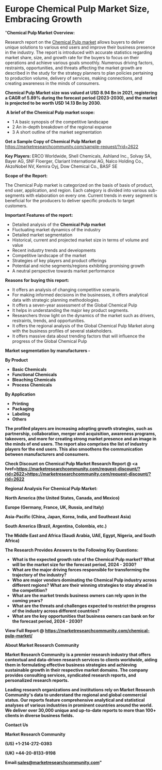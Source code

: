 # Europe Chemical Pulp Market Size, Embracing Growth
"<strong>Chemical Pulp Market Overview:</strong>

Research report on the <a href=https://marketresearchcommunity.com/chemical-pulp-market/>Chemical Pulp market</a> allows buyers to deliver unique solutions to various end users and improve their business presence in the industry. The report is introduced with accurate statistics regarding market share, size, and growth rate for the buyers to focus on their operations and achieve various goals smoothly. Numerous driving factors, restraints, opportunities, and threats affecting the market growth are described in the study for the strategy planners to plan policies pertaining to production volume, delivery of services, making connections, and creating awareness in the minds of consumers.

<strong>Chemical Pulp Market size was valued at USD 8.94 Bn in 2021, registering a CAGR of 5.89% during the forecast period (2023-2030), and the market is projected to be worth USD 14.13 Bn by 2030.</strong>

 <Strong>A brief of the Chemical Pulp market scope:</Strong>
<ul>
 <li>1  A basic synopsis of the competitive landscape</li>
 <li>2  An in-depth breakdown of the regional expanse</li>
 <li>3  A short outline of the market segmentation</li>
</ul>
<strong>Get a Sample Copy of Chemical Pulp Market @ </b></strong><a href=https://marketresearchcommunity.com/sample-request/?rid=2622><u>https://marketresearchcommunity.com/sample-request/?rid=2622</u></a>

<strong>Key Players:</strong> 
ERCO Worldwide, Shell Chemicals, Ashland Inc., Solvay SA, Bayer AG, SNF Floerger, Clariant International AG, Nalco Holding Co., AkzoNobel NV, Kemira Oyj, Dow Chemical Co., BASF SE

<strong>Scope of the Report:</strong>

The Chemical Pulp market is categorized on the basis of basis of product, end user, application, and region. Each category is divided into various sub-segments with elaboration on every one. Current trends in every segment is beneficial for the producers to deliver specific products to target customers.

<strong><b>Important Features of the report:</b></strong>
<ul>
  <li>Detailed analysis of the <strong><b>Chemical Pulp </b></strong><strong><b>market</b></strong></li>
  <li>Fluctuating market dynamics of the industry</li>
  <li>Detailed market segmentation</li>
  <li>Historical, current and projected market size in terms of volume and value</li>
  <li>Recent industry trends and developments</li>
  <li>Competitive landscape of the market</li>
  <li>Strategies of key players and product offerings</li>
  <li>Potential and niche segments/regions exhibiting promising growth</li>
  <li>A neutral perspective towards market performance</li>
</ul>
<strong><b>Reasons for buying this report:</b></strong>
<ul>
  <li>It offers an analysis of changing competitive scenario.</li>
  <li>For making informed decisions in the businesses, it offers analytical data with strategic planning methodologies.</li>
  <li>It offers a seven-year assessment of the Global Chemical Pulp</li>
  <li>It helps in understanding the major key product segments.</li>
  <li>Researchers throw light on the dynamics of the market such as drivers, restraints, trends, and opportunities.</li>
  <li>It offers the regional analysis of the Global Chemical Pulp Market along with the business profiles of several stakeholders.</li>
  <li>It offers massive data about trending factors that will influence the progress of the Global Chemical Pulp</li>
</ul>

<strong>Market segmentation by manufacturers -</strong>


<strong><strong>By Product</strong></h4>
<ul>
 	<li>Basic Chemicals</li>
 	<li>Functional Chemicals</li>
 	<li>Bleaching Chemicals</li>
 	<li>Process Chemicals</li>
</ul>
<strong><strong>By Application </strong></h4>
<ul>
 	<li>Printing</li>
 	<li>Packaging</li>
 	<li>Labeling</li>
 	<li>Others</li>
</ul>

The profiled players are increasing adopting growth strategies, such as partnership, collaboration, merger and acquisition, awareness programs, takeovers, and more for creating strong market presence and an image in the minds of end users. The report also comprises the list of industry players for the end users. This also smoothens the communication between manufacturers and consumers.

<strong><b>Check Discount on Chemical Pulp Market Research Report @ </b></strong><a href=https://marketresearchcommunity.com/request-discount/?rid=2622><u>https://marketresearchcommunity.com/request-discount/?rid=2622</u></a>

<strong>Regional Analysis For Chemical Pulp Market:</strong>

<strong>North America</strong> (the United States, Canada, and Mexico)

<strong>Europe</strong> (Germany, France, UK, Russia, and Italy)

<strong>Asia-Pacific</strong> (China, Japan, Korea, India, and Southeast Asia)

<strong>South America</strong> (Brazil, Argentina, Colombia, etc.)

<strong>The Middle East and Africa</strong> (Saudi Arabia, UAE, Egypt, Nigeria, and South Africa)

<strong>The Research Provides Answers to the Following Key Questions:</strong>
<ul>
 	<li>What is the expected growth rate of the Chemical Pulp market? What will be the market size for the forecast period, 2024 - 2030?</li>
 	<li>What are the major driving forces responsible for transforming the trajectory of the industry?</li>
 	<li>Who are major vendors dominating the Chemical Pulp industry across different regions? What are their winning strategies to stay ahead in the competition?</li>
 	<li>What are the market trends business owners can rely upon in the coming years?</li>
 	<li>What are the threats and challenges expected to restrict the progress of the industry across different countries?</li>
 	<li>What are the key opportunities that business owners can bank on for the forecast period, 2024 - 2030?</li>
</ul>

<strong>View Full Report @</strong> <a href=https://marketresearchcommunity.com/chemical-pulp-market/>https://marketresearchcommunity.com/chemical-pulp-market/</a>

<strong>About Market Research Community</strong>

Market Research Community is a premier research industry that offers contextual and data-driven research services to clients worldwide, aiding them in formulating effective business strategies and achieving sustainable growth in their respective market domains. The company provides consulting services, syndicated research reports, and personalized research reports.

Leading research organizations and institutions rely on Market Research Community's data to understand the regional and global commercial status. Our reports feature comprehensive analytical and statistical analyses of various industries in prominent countries around the world. We deliver over 30,000 unique and up-to-date reports to more than 100+ clients in diverse business fields.

<strong>Contact Us</strong>

<strong>Market Research Community</strong>

(US) +1-214-272-0393

(UK) +44-20-8133-9198

<strong>Email:</strong>sales@marketresearchcommunity.com"
